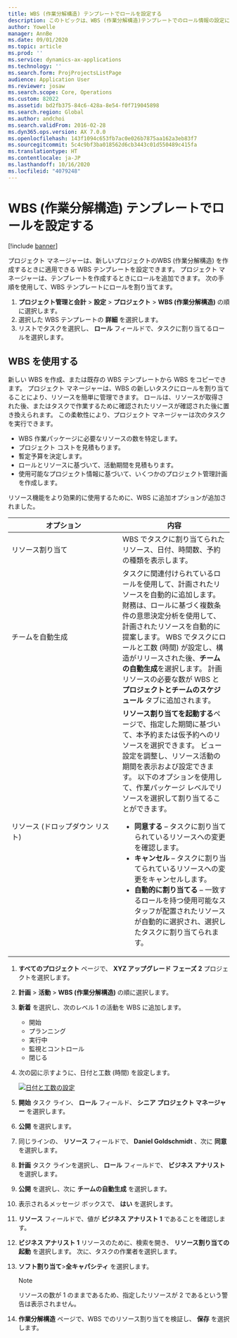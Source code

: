```yaml
---
title: WBS (作業分解構造) テンプレートでロールを設定する
description: このトピックは、WBS (作業分解構造)テンプレートでのロール情報の設定に関する情報を提供します。
author: Yowelle
manager: AnnBe
ms.date: 09/01/2020
ms.topic: article
ms.prod: ''
ms.service: dynamics-ax-applications
ms.technology: ''
ms.search.form: ProjProjectsListPage
audience: Application User
ms.reviewer: josaw
ms.search.scope: Core, Operations
ms.custom: 82022
ms.assetid: bd2fb375-84c6-428a-8e54-f0f719045898
ms.search.region: Global
ms.author: andchoi
ms.search.validFrom: 2016-02-28
ms.dyn365.ops.version: AX 7.0.0
ms.openlocfilehash: 143f1094c653fb7ac0e026b7875aa162a3eb83f7
ms.sourcegitcommit: 5c4c9bf3ba018562d6cb3443c01d550489c415fa
ms.translationtype: HT
ms.contentlocale: ja-JP
ms.lasthandoff: 10/16/2020
ms.locfileid: "4079248"
---
```

# <a name="set-up-roles-on-work-breakdown-structure-templates"></a>WBS (作業分解構造) テンプレートでロールを設定する

[!include [banner](../includes/banner.md)]

プロジェクト マネージャーは、新しいプロジェクトのWBS (作業分解構造) を作成するときに適用できる WBS テンプレートを設定できます。 プロジェクト マネージャーは、テンプレートを作成するときにロールを追加できます。 次の手順を使用して、WBS テンプレートにロールを割り当てます。

1. **プロジェクト管理と会計** > **設定** > **プロジェクト** > **WBS (作業分解構造)** の順に選択します。
2. 選択した WBS テンプレートの **詳細** を選択します。
3. リストでタスクを選択し、 **ロール** フィールドで、タスクに割り当てるロールを選択します。

## <a name="work-with-a-wbs"></a>WBS を使用する

新しい WBS を作成、または既存の WBS テンプレートから WBS をコピーできます。 プロジェクト マネージャーは、WBS の新しいタスクにロールを割り当てることにより、リソースを簡単に管理できます。 ロールは、リソースが取得された後、またはタスクで作業するために確認されたリソースが確認された後に置き換えられます。 この柔軟性により、プロジェクト マネージャーは次のタスクを実行できます。

- WBS 作業パッケージに必要なリソースの数を特定します。
- プロジェクト コストを見積もります。
- 暫定予算を決定します。
- ロールとリソースに基づいて、活動期間を見積もります。
- 使用可能なプロジェクト情報に基づいて、いくつかのプロジェクト管理計画を作成します。

リソース機能をより効果的に使用するために、WBS に追加オプションが追加されました。

<table>
<colgroup>
<col width="50%" />
<col width="50%" />
</colgroup>
<thead>
<tr class="header">
<th>オプション</th>
<th>内容</th>
</tr>
</thead>
<tbody>
<tr class="odd">
<td>リソース割り当て</td>
<td>WBS でタスクに割り当てられたリソース、日付、時間数、予約の種類を表示します。</td>
</tr>
<tr class="even">
<td>チームを自動生成</td>
<td>タスクに関連付けられているロールを使用して、計画されたリソースを自動的に追加します。 財務は、ロールに基づく複数条件の意思決定分析を使用して、計画されたリソースを自動的に提案します。 WBS でタスクにロールと工数 (時間) が設定し、構造がリリースされた後、<strong>チームの自動生成</strong>を選択します。 計画リソースの必要な数が WBS と<strong>プロジェクトとチームのスケジュール</strong> タブに追加されます。</td>
</tr>
<tr class="odd">
<td>リソース (ドロップダウン リスト)</td>
<td><strong>リソース割り当てを起動する</strong>ページで、指定した期間に基づいて、本予約または仮予約へのリソースを選択できます。 ビュー設定を調整し、リソース活動の期間を表示および設定できます。 以下のオプションを使用して、作業パッケージ レベルでリソースを選択して割り当てることができます。
<ul>
<li><strong>同意する</strong> – タスクに割り当てられているリソースへの変更を確認します。</li>
<li><strong>キャンセル</strong> – タスクに割り当てられているリソースへの変更をキャンセルします。</li>
<li><strong>自動的に割り当てる</strong> – 一致するロールを持つ使用可能なスタッフが配置されたリソースが自動的に選択され、選択したタスクに割り当てられます。</li>
</ul></td>
</tr>
</tbody>
</table>

1. **すべてのプロジェクト** ページで、 **XYZ アップグレード フェーズ 2** プロジェクトを選択します。
2. **計画** > **活動** > **WBS (作業分解構造)** の順に選択します。
3. **新着** を選択し、次のレベル 1 の活動を WBS に追加します。

    - 開始
    - プランニング
    - 実行中
    - 監視とコントロール
    - 閉じる​​

4. 次の図に示すように、日付と工数 (時間) を設定します。

    [![日付と工数の設定](./media/projectresourcing10.jpg)](./media/projectresourcing10.jpg)

5. **開始** タスク ライン、 **ロール** フィールド、 **シニア プロジェクト マネージャー** を選択します。
6. **公開** を選択します。
7. 同じラインの、 **リソース** フィールドで、 **Daniel Goldschmidt** 、次に **同意** を選択します。
8. **計画** タスク ラインを選択し、 **ロール** フィールドで、 **ビジネス アナリスト** を選択します。
9. **公開** を選択し、次に **チームの自動生成** を選択します。
10. 表示されるメッセージ ボックスで、 **はい** を選択します。
11. **リソース** フィールドで、値が **ビジネス アナリスト 1** であることを確認します。
12. **ビジネス アナリスト 1** リソースのために、検索を開き、 **リソース割り当ての起動** を選択します。 次に、タスクの作業者を選択します。
13. **ソフト割り当て**&gt;**全キャパシティ** を選択します。

    > [!NOTE] 
    > リソースの数が 1 のままであるため、指定したリソースが 2 であるという警告は表示されません。

14. **作業分解構造** ページで、WBS でのリソース割り当てを検証し、 **保存** を選択します。
